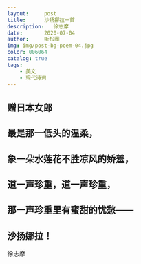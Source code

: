 ```yaml
---
layout:     post
title:      沙扬挪拉一首
description:   徐志摩
date:       2020-07-04
author:     听松阁
img: img/post-bg-poem-04.jpg
color: 006064
catalog: true
tags:
    - 美文
    - 现代诗词
---
```


## 赠日本女郎

## 最是那一低头的温柔，

## 象一朵水莲花不胜凉风的娇羞，

## 道一声珍重，道一声珍重，

## 那一声珍重里有蜜甜的忧愁——

## 沙扬娜拉！


徐志摩